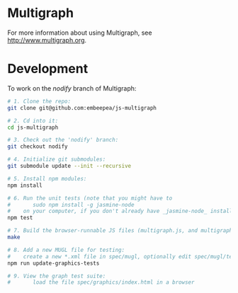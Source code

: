 Multigraph
==========

For more information about using Multigraph, see http://www.multigraph.org.

Development
===========

To work on the _nodify_ branch of Multigraph:

```bash
# 1. Clone the repo:
git clone git@github.com:embeepea/js-multigraph

# 2. Cd into it:
cd js-multigraph

# 3. Check out the 'nodify' branch:
git checkout nodify

# 4. Initialize git submodules:
git submodule update --init --recursive

# 5. Install npm modules:
npm install

# 6. Run the unit tests (note that you might have to
#       sudo npm install -g jasmine-node
#    on your computer, if you don't already have _jasmine-node_ installed):
npm test

# 7. Build the browser-runnable JS files (multigraph.js, and multigraph-standalone.js):
make

# 8. Add a new MUGL file for testing:
#    create a new *.xml file in spec/mugl, optionally edit spec/mugl/tests.js
npm run update-graphics-tests

# 9. View the graph test suite:
#       load the file spec/graphics/index.html in a browser
```
